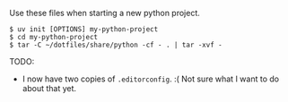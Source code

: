 Use these files when starting a new python project.

```
$ uv init [OPTIONS] my-python-project
$ cd my-python-project
$ tar -C ~/dotfiles/share/python -cf - . | tar -xvf -
```

TODO:
- I now have two copies of `.editorconfig`.  :(  Not sure what I want to do about that yet.

